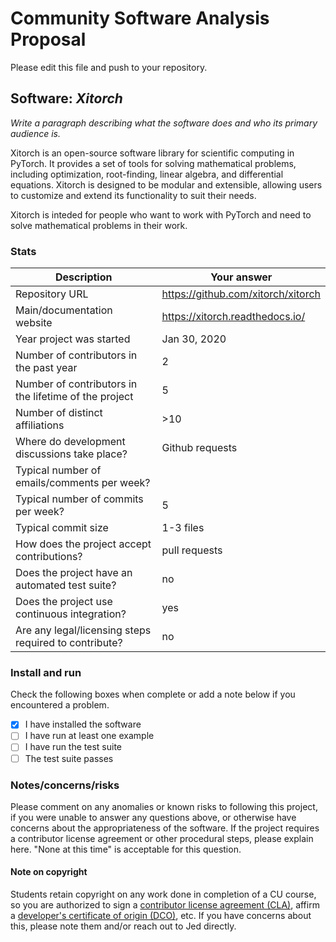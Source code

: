 # Community Software Analysis Proposal
Please edit this file and push to your repository.

## Software: *Xitorch*

*Write a paragraph describing what the software does and who its
primary audience is.*

Xitorch is an open-source software library for scientific computing in PyTorch. It provides a set of tools for solving mathematical problems, including optimization, root-finding, linear algebra, and differential equations. Xitorch is designed to be modular and extensible, allowing users to customize and extend its functionality to suit their needs.

Xitorch is inteded for people who want to work with PyTorch and need to solve mathematical problems in their work.

### Stats

| Description | Your answer |
|---------|-----------|
| Repository URL |  https://github.com/xitorch/xitorch  |
| Main/documentation website |   https://xitorch.readthedocs.io/  |
| Year project was started | Jan 30, 2020  |
| Number of contributors in the past year | 2 |
| Number of contributors in the lifetime of the project |  5 |
| Number of distinct affiliations | >10 |
| Where do development discussions take place? | Github requests  |
| Typical number of emails/comments per week? |   |
| Typical number of commits per week? | 5 |
| Typical commit size | 1-3 files |
| How does the project accept contributions? |  pull requests   |
| Does the project have an automated test suite? | no |
| Does the project use continuous integration? | yes |
| Are any legal/licensing steps required to contribute? | no |

### Install and run

Check the following boxes when complete or add a note below if you
encountered a problem.

- [X] I have installed the software
- [ ] I have run at least one example
- [ ] I have run the test suite
- [ ] The test suite passes

### Notes/concerns/risks

Please comment on any anomalies or known risks to following this
project, if you were unable to answer any questions above, or
otherwise have concerns about the appropriateness of the software.  If
the project requires a contributor license agreement or other
procedural steps, please explain here.  "None at this time" is
acceptable for this question.

#### Note on copyright
Students retain copyright on any work done in completion of a CU
course, so you are authorized to sign a [contributor license
agreement (CLA)](https://en.wikipedia.org/wiki/Contributor_License_Agreement),
affirm a [developer's certificate of
origin (DCO)](https://en.wikipedia.org/wiki/Developer_Certificate_of_Origin),
etc.  If you have concerns about this, please note them and/or reach
out to Jed directly.
